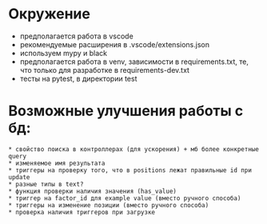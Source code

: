 
# Окружение
* предполагается работа в vscode
* рекомендуемые расширения в .vscode/extensions.json
* используем mypy и black
* предполагается работа в venv, зависимости в requirements.txt, те, что только для разработке в requirements-dev.txt
* тесты на pytest, в директории test

# Возможные улучшения работы с бд:
    * свойство поиска в контроллерах (для ускорения) + мб более конкретные query
    * изменяемое имя результата
    * триггеры на проверку того, что в positions лежат правильные id при update
    * разные типы в text?
    * функция проверки наличия значения (has_value)
    * триггер на factor_id для example value (вместо ручного способа)
    * триггеры на изменение позиции (вместо ручного способа)
    * проверка наличия триггеров при загрузке